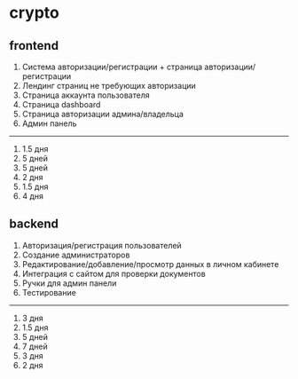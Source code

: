 # crypto

## frontend

1. Система авторизации/регистрации + страница авторизации/регистрации
2. Лендинг страниц не требующих авторизации
3. Страница аккаунта пользователя
4. Страница dashboard
5. Страница авторизации админа/владельца
6. Админ панель

---

1. 1.5 дня
2. 5 дней
3. 5 дней
4. 2 дня
5. 1.5 дня
6. 4 дня

## backend

1. Авторизация/регистрация пользователей
2. Создание администраторов
3. Редактирование/добавление/просмотр данных в личном кабинете
4. Интеграция с сайтом для проверки документов
5. Ручки для админ панели
6. Тестирование

---

1. 3 дня
2. 1.5 дня
3. 5 дней
4. 7 дней
5. 3 дня
6. 2 дня
